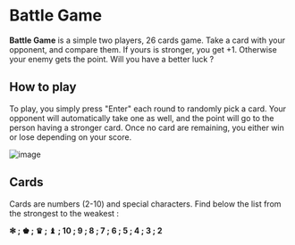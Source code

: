 # Battle Game
**Battle Game** is a simple two players, 26 cards game. Take a card with your opponent, and compare them. If yours is stronger, you get +1. Otherwise your enemy gets the point. Will you have a better luck ?

## How to play

To play, you simply press "Enter" each round to randomly pick a card. Your opponent will automatically take one as well, and the point will go to the person having a stronger card. Once no card are remaining, you either win or lose depending on your score.

![image](https://user-images.githubusercontent.com/66722031/218270632-4cf11bff-a8d4-417c-81b7-2e18d24cad5d.png)

## Cards

Cards are numbers (2-10) and special characters. Find below the list from the strongest to the weakest :

**✻ ; ♚ ; ♛ ; ♝ ; 10 ; 9 ; 8 ; 7 ; 6 ; 5 ; 4 ; 3 ; 2**
